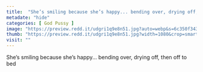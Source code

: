 ```yaml
---
title:  "She’s smiling because she’s happy... bending over, drying off, then off to bed"
metadate: "hide"
categories: [ God Pussy ]
image: "https://preview.redd.it/udgri1q9e8n51.jpg?auto=webp&s=6c350f3438da89e41b9dbb2c73f346b118565aa2"
thumb: "https://preview.redd.it/udgri1q9e8n51.jpg?width=1080&crop=smart&auto=webp&s=95da92d6ea0749e25cb8371bd5f9227dd661aeb5"
visit: ""
---
```

She’s smiling because she’s happy... bending over, drying off, then off to bed
